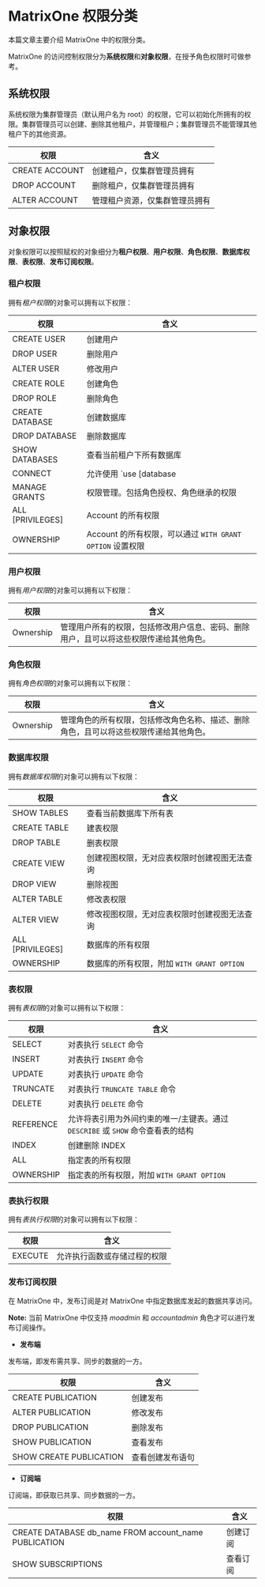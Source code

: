 # MatrixOne 权限分类

本篇文章主要介绍 MatrixOne 中的权限分类。

MatrixOne 的访问控制权限分为**系统权限**和**对象权限**，在授予角色权限时可做参考。

## 系统权限

系统权限为集群管理员（默认用户名为 root）的权限，它可以初始化所拥有的权限。集群管理员可以创建、删除其他租户，并管理租户；集群管理员不能管理其他租户下的其他资源。

|权限 | 含义|
|---|---|
|CREATE ACCOUNT|创建租户，仅集群管理员拥有|
|DROP ACCOUNT|删除租户，仅集群管理员拥有|
|ALTER ACCOUNT|管理租户资源，仅集群管理员拥有|

## 对象权限

对象权限可以按照赋权的对象细分为**租户权限**、**用户权限**、**角色权限**、**数据库权限**、**表权限**、**发布订阅权限**。

### 租户权限

拥有*租户权限*的对象可以拥有以下权限：

|权限 | 含义|
|---|---|
|CREATE USER|创建用户|
|DROP USER|删除用户|
|ALTER USER|修改用户|
|CREATE ROLE|创建角色|
|DROP ROLE|删除角色|
|CREATE DATABASE|创建数据库|
|DROP DATABASE|删除数据库|
|SHOW DATABASES|查看当前租户下所有数据库|
|CONNECT|允许使用 `use [database | role]`，可执行不涉及具体对象的 `SELECT`|
|MANAGE GRANTS|权限管理。包括角色授权、角色继承的权限|
|ALL [PRIVILEGES]|Account 的所有权限|
|OWNERSHIP|Account 的所有权限，可以通过 `WITH GRANT OPTION` 设置权限|

### 用户权限

拥有*用户权限*的对象可以拥有以下权限：

|权限 | 含义|
|---|---|
|Ownership|管理用户所有的权限，包括修改用户信息、密码、删除用户，且可以将这些权限传递给其他角色。|

### 角色权限

拥有*角色权限*的对象可以拥有以下权限：

|权限 | 含义|
|---|---|
|Ownership|管理角色的所有权限，包括修改角色名称、描述、删除角色，且可以将这些权限传递给其他角色。|

### 数据库权限

拥有*数据库权限*的对象可以拥有以下权限：

|权限 | 含义|
|---|---|
|SHOW TABLES|查看当前数据库下所有表|
|CREATE TABLE|建表权限|
|DROP TABLE|删表权限|
|CREATE VIEW|创建视图权限，无对应表权限时创建视图无法查询|
|DROP VIEW|删除视图|
|ALTER TABLE|修改表权限|
|ALTER VIEW|修改视图权限，无对应表权限时创建视图无法查询|
|ALL [PRIVILEGES]|数据库的所有权限|
|OWNERSHIP|数据库的所有权限，附加 `WITH GRANT OPTION`|

### 表权限

拥有*表权限*的对象可以拥有以下权限：

|权限 | 含义|
|---|---|
|SELECT|对表执行 `SELECT` 命令|
|INSERT|对表执行 `INSERT` 命令|
|UPDATE|对表执行 `UPDATE` 命令|
|TRUNCATE|对表执行 `TRUNCATE TABLE` 命令|
|DELETE|对表执行 `DELETE` 命令|
|REFERENCE|允许将表引用为外间约束的唯一/主键表。通过 `DESCRIBE` 或 `SHOW` 命令查看表的结构|
|INDEX|创建删除 INDEX|
|ALL|指定表的所有权限|
|OWNERSHIP|指定表的所有权限，附加 `WITH GRANT OPTION`|

### 表执行权限

拥有*表执行权限*的对象可以拥有以下权限：

|权限 | 含义|
|---|---|
|EXECUTE|允许执行函数或存储过程的权限|

### 发布订阅权限

在 MatrixOne 中，发布订阅是对 MatrixOne 中指定数据库发起的数据共享访问。

__Note:__ 当前 MatrixOne 中仅支持 *moadmin* 和 *accountadmin* 角色才可以进行发布订阅操作。

- **发布端**

发布端，即发布需共享、同步的数据的一方。

|权限 | 含义|
|---|---|
|CREATE PUBLICATION|创建发布|
|ALTER PUBLICATION|修改发布|
|DROP PUBLICATION|删除发布|
|SHOW PUBLICATION|查看发布|
|SHOW CREATE PUBLICATION|查看创建发布语句|

- **订阅端**

订阅端，即获取已共享、同步数据的一方。

|权限 | 含义|
|---|---|
|CREATE DATABASE db_name FROM account_name PUBLICATION|创建订阅|
|SHOW SUBSCRIPTIONS|查看订阅|
